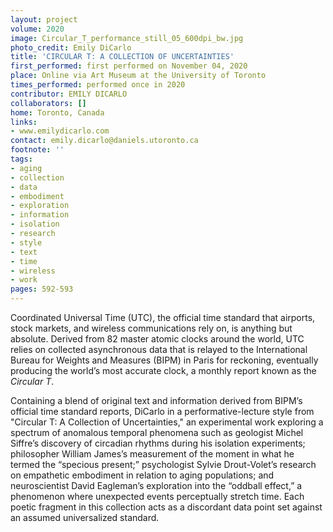 ```yaml
---
layout: project
volume: 2020
image: Circular_T_performance_still_05_600dpi_bw.jpg
photo_credit: Emily DiCarlo
title: 'CIRCULAR T: A COLLECTION OF UNCERTAINTIES'
first_performed: first performed on November 04, 2020
place: Online via Art Museum at the University of Toronto
times_performed: performed once in 2020
contributor: EMILY DICARLO
collaborators: []
home: Toronto, Canada
links:
- www.emilydicarlo.com
contact: emily.dicarlo@daniels.utoronto.ca
footnote: ''
tags:
- aging
- collection
- data
- embodiment
- exploration
- information
- isolation
- research
- style
- text
- time
- wireless
- work
pages: 592-593
---
```



Coordinated Universal Time (UTC), the official time standard that airports, stock markets, and wireless communications rely on, is anything but absolute. Derived from 82 master atomic clocks around the world, UTC relies on collected asynchronous data that is relayed to the International Bureau for Weights and Measures (BIPM) in Paris for reckoning, eventually producing the world’s most accurate clock, a monthly report known as the *Circular T*.

Containing a blend of original text and information derived from BIPM’s official time standard reports, DiCarlo in a performative-lecture style from "Circular T: A Collection of Uncertainties," an experimental work exploring a spectrum of anomalous temporal phenomena such as geologist Michel Siffre’s discovery of circadian rhythms during his isolation experiments; philosopher William James’s measurement of the moment in what he termed the “specious present;” psychologist Sylvie Drout-Volet’s research on empathetic embodiment in relation to aging populations; and neuroscientist David Eagleman’s exploration into the “oddball effect,” a phenomenon where unexpected events perceptually stretch time. Each poetic fragment in this collection acts as a discordant data point set against an assumed universalized standard.
